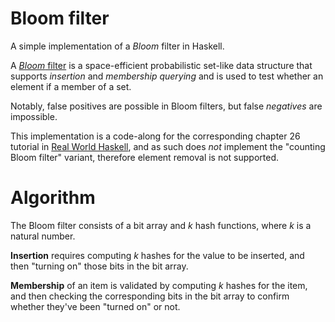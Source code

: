 # Bloom filter
A simple implementation of a *Bloom* filter in Haskell.

A [*Bloom* filter](https://en.wikipedia.org/wiki/Bloom_filter) is a space-efficient probabilistic set-like data structure that supports *insertion* and
*membership querying* and is used to test whether an element if a member of a
set.

Notably, false positives are possible in Bloom filters, but false *negatives*
are impossible.

This implementation is a code-along for the corresponding chapter 26 tutorial in [Real
World
Haskell](http://book.realworldhaskell.org/read/advanced-library-design-building-a-bloom-filter.html),
and as such does *not* implement the "counting Bloom filter" variant, therefore
element removal is not supported.

# Algorithm
The Bloom filter consists of a bit array and *k* hash functions, where *k* is a
natural number.

**Insertion** requires computing *k* hashes for the value to be inserted, and
then "turning on" those bits in the bit array.

**Membership** of an item is validated by computing *k* hashes for the item, and
then checking the corresponding bits in the bit array to confirm whether they've
been "turned on" or not.